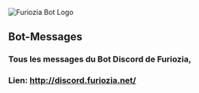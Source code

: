 ![Furiozia Bot Logo](/images/logo.png)
## Bot-Messages
### Tous les messages du Bot Discord de Furiozia,  
### Lien: http://discord.furiozia.net/
